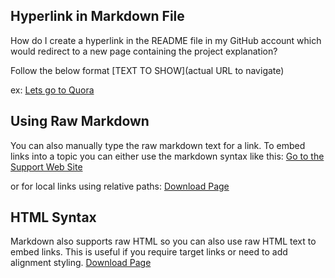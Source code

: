 Hyperlink in Markdown File
------------------------------------------------------------------------------------------------

How do I create a hyperlink in the README file in my GitHub account which would redirect to a new page containing the project explanation?

Follow the below format
[TEXT TO SHOW](actual URL to navigate)

ex: [Lets go to Quora](https://www.quora.com)


Using Raw Markdown
------------------------------------
You can also manually type the raw markdown text for a link. To embed links into a topic you can either use the markdown syntax like this:
[Go to the Support Web Site](https://support.west-wind.com)

or for local links using relative paths:
[Download Page](./product/download.html)


HTML Syntax
------------------------------------
Markdown also supports raw HTML so you can also use raw HTML text to embed links. This is useful if you require target links or need to add alignment styling.
<a href="./product/download.html" target="_top">Download Page</a>